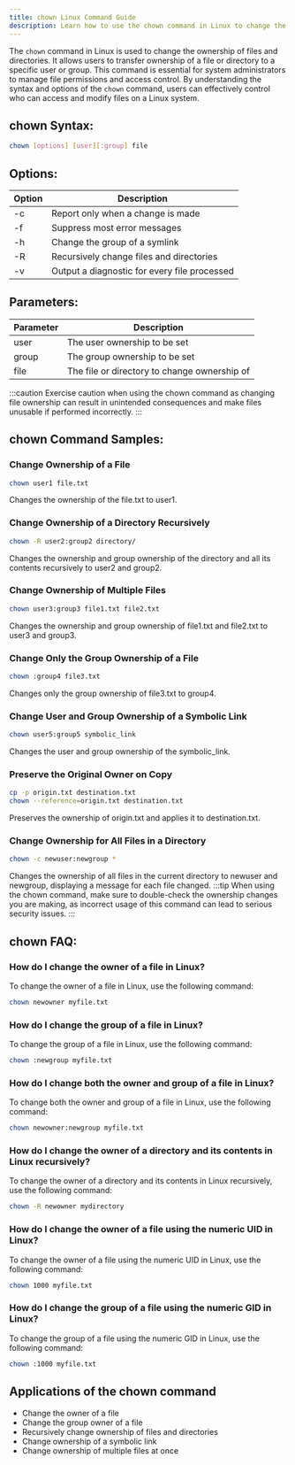 ```yaml
---
title: chown Linux Command Guide
description: Learn how to use the chown command in Linux to change the ownership of files and directories. This guide covers syntax, options, and examples.
---
```


The `chown` command in Linux is used to change the ownership of files and directories. It allows users to transfer ownership of a file or directory to a specific user or group. This command is essential for system administrators to manage file permissions and access control. By understanding the syntax and options of the `chown` command, users can effectively control who can access and modify files on a Linux system.

## chown Syntax:
```bash
chown [options] [user][:group] file
```
## Options:
| Option | Description                           |
|--------|---------------------------------------|
| -c     | Report only when a change is made     |
| -f     | Suppress most error messages          |
| -h     | Change the group of a symlink         |
| -R     | Recursively change files and directories |
| -v     | Output a diagnostic for every file processed |

## Parameters:
| Parameter | Description                           |
|-----------|---------------------------------------|
| user      | The user ownership to be set          |
| group     | The group ownership to be set         |
| file      | The file or directory to change ownership of |

:::caution
Exercise caution when using the chown command as changing file ownership can result in unintended consequences and make files unusable if performed incorrectly.
:::
## chown Command Samples:
### Change Ownership of a File
```bash
chown user1 file.txt
```
Changes the ownership of the file.txt to user1.

### Change Ownership of a Directory Recursively
```bash
chown -R user2:group2 directory/
```
Changes the ownership and group ownership of the directory and all its contents recursively to user2 and group2.

### Change Ownership of Multiple Files
```bash
chown user3:group3 file1.txt file2.txt
```
Changes the ownership and group ownership of file1.txt and file2.txt to user3 and group3.

### Change Only the Group Ownership of a File
```bash
chown :group4 file3.txt
```
Changes only the group ownership of file3.txt to group4.

### Change User and Group Ownership of a Symbolic Link
```bash
chown user5:group5 symbolic_link
```
Changes the user and group ownership of the symbolic_link.

### Preserve the Original Owner on Copy
```bash
cp -p origin.txt destination.txt
chown --reference=origin.txt destination.txt
```
Preserves the ownership of origin.txt and applies it to destination.txt.

### Change Ownership for All Files in a Directory
```bash
chown -c newuser:newgroup *
```
Changes the ownership of all files in the current directory to newuser and newgroup, displaying a message for each file changed.
:::tip
When using the chown command, make sure to double-check the ownership changes you are making, as incorrect usage of this command can lead to serious security issues.
:::

## chown FAQ:
### How do I change the owner of a file in Linux?
To change the owner of a file in Linux, use the following command:
```bash
chown newowner myfile.txt
```

### How do I change the group of a file in Linux?
To change the group of a file in Linux, use the following command:
```bash
chown :newgroup myfile.txt
```

### How do I change both the owner and group of a file in Linux?
To change both the owner and group of a file in Linux, use the following command:
```bash
chown newowner:newgroup myfile.txt
```

### How do I change the owner of a directory and its contents in Linux recursively?
To change the owner of a directory and its contents in Linux recursively, use the following command:
```bash
chown -R newowner mydirectory
```

### How do I change the owner of a file using the numeric UID in Linux?
To change the owner of a file using the numeric UID in Linux, use the following command:
```bash
chown 1000 myfile.txt
```

### How do I change the group of a file using the numeric GID in Linux?
To change the group of a file using the numeric GID in Linux, use the following command:
```bash
chown :1000 myfile.txt
```

## Applications of the chown command

- Change the owner of a file
- Change the group owner of a file
- Recursively change ownership of files and directories
- Change ownership of a symbolic link
- Change ownership of multiple files at once